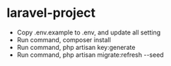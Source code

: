 # laravel-project

- Copy .env.example to .env, and update all setting
- Run command, composer install
- Run command, php artisan key:generate
- Run command, php artisan migrate:refresh --seed
